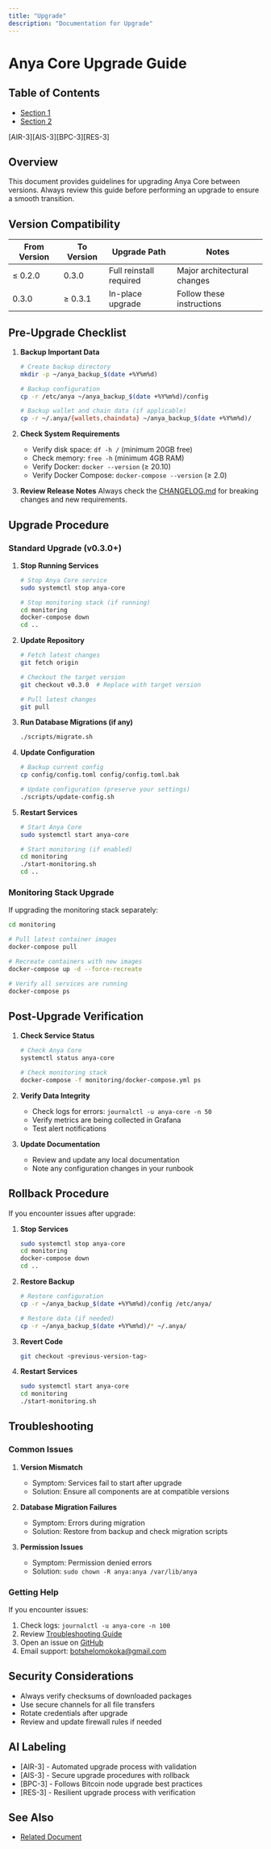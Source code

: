 ```yaml
---
title: "Upgrade"
description: "Documentation for Upgrade"
---
```


# Anya Core Upgrade Guide

## Table of Contents

- [Section 1](#section-1)
- [Section 2](#section-2)


[AIR-3][AIS-3][BPC-3][RES-3]

## Overview

This document provides guidelines for upgrading Anya Core between versions. Always review this guide before performing an upgrade to ensure a smooth transition.

## Version Compatibility

| From Version | To Version | Upgrade Path | Notes |
|-------------|-----------|--------------|-------|
| ≤ 0.2.0    | 0.3.0     | Full reinstall required | Major architectural changes |
| 0.3.0      | ≥ 0.3.1   | In-place upgrade | Follow these instructions |

## Pre-Upgrade Checklist

1. **Backup Important Data**

   ```bash
   # Create backup directory
   mkdir -p ~/anya_backup_$(date +%Y%m%d)
   
   # Backup configuration
   cp -r /etc/anya ~/anya_backup_$(date +%Y%m%d)/config
   
   # Backup wallet and chain data (if applicable)
   cp -r ~/.anya/{wallets,chaindata} ~/anya_backup_$(date +%Y%m%d)/
   ```

2. **Check System Requirements**
   - Verify disk space: `df -h /` (minimum 20GB free)
   - Check memory: `free -h` (minimum 4GB RAM)
   - Verify Docker: `docker --version` (≥ 20.10)
   - Verify Docker Compose: `docker-compose --version` (≥ 2.0)

3. **Review Release Notes**
   Always check the [CHANGELOG.md](CHANGELOG.md) for breaking changes and new requirements.

## Upgrade Procedure

### Standard Upgrade (v0.3.0+)

1. **Stop Running Services**

   ```bash
   # Stop Anya Core service
   sudo systemctl stop anya-core
   
   # Stop monitoring stack (if running)
   cd monitoring
   docker-compose down
   cd ..
   ```

2. **Update Repository**

   ```bash
   # Fetch latest changes
   git fetch origin
   
   # Checkout the target version
   git checkout v0.3.0  # Replace with target version
   
   # Pull latest changes
   git pull
   ```

3. **Run Database Migrations (if any)**

   ```bash
   ./scripts/migrate.sh
   ```

4. **Update Configuration**

   ```bash
   # Backup current config
   cp config/config.toml config/config.toml.bak
   
   # Update configuration (preserve your settings)
   ./scripts/update-config.sh
   ```

5. **Restart Services**

   ```bash
   # Start Anya Core
   sudo systemctl start anya-core
   
   # Start monitoring (if enabled)
   cd monitoring
   ./start-monitoring.sh
   cd ..
   ```

### Monitoring Stack Upgrade

If upgrading the monitoring stack separately:

```bash
cd monitoring

# Pull latest container images
docker-compose pull

# Recreate containers with new images
docker-compose up -d --force-recreate

# Verify all services are running
docker-compose ps
```

## Post-Upgrade Verification

1. **Check Service Status**

   ```bash
   # Check Anya Core
   systemctl status anya-core
   
   # Check monitoring stack
   docker-compose -f monitoring/docker-compose.yml ps
   ```

2. **Verify Data Integrity**
   - Check logs for errors: `journalctl -u anya-core -n 50`
   - Verify metrics are being collected in Grafana
   - Test alert notifications

3. **Update Documentation**
   - Review and update any local documentation
   - Note any configuration changes in your runbook

## Rollback Procedure

If you encounter issues after upgrade:

1. **Stop Services**

   ```bash
   sudo systemctl stop anya-core
   cd monitoring
   docker-compose down
   cd ..
   ```

2. **Restore Backup**

   ```bash
   # Restore configuration
   cp -r ~/anya_backup_$(date +%Y%m%d)/config /etc/anya/
   
   # Restore data (if needed)
   cp -r ~/anya_backup_$(date +%Y%m%d)/* ~/.anya/
   ```

3. **Revert Code**

   ```bash
   git checkout <previous-version-tag>
   ```

4. **Restart Services**

   ```bash
   sudo systemctl start anya-core
   cd monitoring
   ./start-monitoring.sh
   ```

## Troubleshooting

### Common Issues

1. **Version Mismatch**
   - Symptom: Services fail to start after upgrade
   - Solution: Ensure all components are at compatible versions
   
2. **Database Migration Failures**
   - Symptom: Errors during migration
   - Solution: Restore from backup and check migration scripts
   
3. **Permission Issues**
   - Symptom: Permission denied errors
   - Solution: `sudo chown -R anya:anya /var/lib/anya`

### Getting Help

If you encounter issues:

1. Check logs: `journalctl -u anya-core -n 100`
2. Review [Troubleshooting Guide](docs/TROUBLESHOOTING.md)
3. Open an issue on [GitHub](https://github.com/your-org/anya-core/issues)
4. Email support: <botshelomokoka@gmail.com>

## Security Considerations

- Always verify checksums of downloaded packages
- Use secure channels for all file transfers
- Rotate credentials after upgrade
- Review and update firewall rules if needed

## AI Labeling

- [AIR-3] - Automated upgrade process with validation
- [AIS-3] - Secure upgrade procedures with rollback
- [BPC-3] - Follows Bitcoin node upgrade best practices
- [RES-3] - Resilient upgrade process with verification

## See Also

- [Related Document](#related-document)

